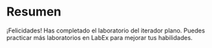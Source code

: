 # Resumen

¡Felicidades! Has completado el laboratorio del iterador plano. Puedes practicar más laboratorios en LabEx para mejorar tus habilidades.

